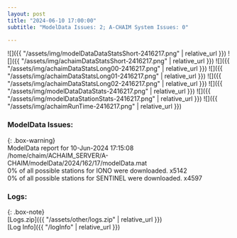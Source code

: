 ```yaml
---
layout: post
title: "2024-06-10 17:00:00"
subtitle: "ModelData Issues: 2; A-CHAIM System Issues: 0"

---
```


![]({{ "/assets/img/modelDataDataStatsShort-2416217.png" | relative_url }})
![]({{ "/assets/img/achaimDataStatsShort-2416217.png" | relative_url }})
![]({{ "/assets/img/achaimDataStatsLong00-2416217.png" | relative_url }})
![]({{ "/assets/img/achaimDataStatsLong01-2416217.png" | relative_url }})
![]({{ "/assets/img/achaimDataStatsLong02-2416217.png" | relative_url }})
![]({{ "/assets/img/modelDataDataStats-2416217.png" | relative_url }})
![]({{ "/assets/img/modelDataStationStats-2416217.png" | relative_url }})
![]({{ "/assets/img/achaimRunTime-2416217.png" | relative_url }})


### ModelData Issues:  
  
{: .box-warning}  
 ModelData report for 10-Jun-2024 17:15:08   
 /home/chaim/ACHAIM_SERVER/A-CHAIM/modelData/2024/162/17/modelData.mat   
 0% of all possible stations for IONO were downloaded. x5142   
 0% of all possible stations for SENTINEL were downloaded. x4597   
  


### Logs:  
  
{: .box-note}  
[Logs.zip]({{ "/assets/other/logs.zip" | relative_url }})  
[Log Info]({{ "/logInfo" | relative_url }})  
